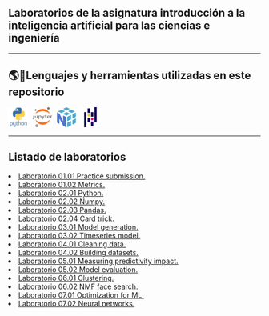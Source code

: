<h2>Laboratorios de la asignatura introducción a la inteligencia artificial para las ciencias e ingeniería</h2>

---

<div align="left">
    <h2>🌎🔨Lenguajes y herramientas utilizadas en este repositorio</h2>
    <div>
        <img src="https://github.com/devicons/devicon/blob/master/icons/python/python-original-wordmark.svg" title="Python" alt="Python" width="40" height="40" />&nbsp;
        <img src="https://github.com/devicons/devicon/blob/master/icons/jupyter/jupyter-original-wordmark.svg" title="Jupyter" alt="Jupyter" width="40" height="40" />&nbsp;
        <img src="https://github.com/devicons/devicon/blob/master/icons/numpy/numpy-original.svg" title="Numpy" alt="Numpy" width="40" height="40" />&nbsp;
        <img src="https://github.com/devicons/devicon/blob/master/icons/pandas/pandas-original.svg" title="Pandas" alt="Pandas" width="40" height="40" />&nbsp;
    </div>
</div>

---

<h2>Listado de laboratorios</h2>
<li><a href="https://github.com/santiagoramirez10/Asignatura_inteligencia_artificial/blob/main/LAB%2001.01%20-%20PRACTICE%20SUBMISSION.ipynb" >Laboratorio 01.01 Practice submission.</a></li>
<li><a href="https://github.com/santiagoramirez10/Asignatura_inteligencia_artificial/blob/main/LAB%2001.02%20-%20METRICS.ipynb" >Laboratorio 01.02 Metrics.</a></li>
<li><a href="https://github.com/santiagoramirez10/Asignatura_inteligencia_artificial/blob/main/LAB%2002.01%20-%20PYTHON.ipynb" >Laboratorio 02.01 Python.</a></li>
<li><a href="https://github.com/santiagoramirez10/Asignatura_inteligencia_artificial/blob/main/LAB%2002.02%20-%20NUMPY.ipynb" >Laboratorio 02.02 Numpy.</a></li>
<li><a href="https://github.com/santiagoramirez10/Asignatura_inteligencia_artificial/blob/main/LAB%2002.03%20-%20PANDAS.ipynb" >Laboratorio 02.03 Pandas.</a></li>
<li><a href="https://github.com/santiagoramirez10/Asignatura_inteligencia_artificial/blob/main/LAB%2002.04%20-%20CARD%20TRICK.ipynb" >Laboratorio 02.04 Card trick.</a></li>
<li><a href="https://github.com/santiagoramirez10/Asignatura_inteligencia_artificial/blob/main/LAB%2003.01%20-%20MODEL%20GENERATION.ipynb" >Laboratorio 03.01 Model generation.</a></li>
<li><a href="https://github.com/santiagoramirez10/Asignatura_inteligencia_artificial/blob/main/LAB%2003.02%20-%20TIMESERIES%20MODEL.ipynb" >Laboratorio 03.02 Timeseries model.</a></li>
<li><a href="https://github.com/santiagoramirez10/Asignatura_inteligencia_artificial/blob/main/LAB%2004.01%20-%20CLEANING%20DATA.ipynb" >Laboratorio 04.01 Cleaning data.</a></li>
<li><a href="https://github.com/santiagoramirez10/Asignatura_inteligencia_artificial/blob/main/LAB%2004.02%20-%20BUILDING%20DATASETS.ipynb" >Laboratorio 04.02 Building datasets.</a></li>
<li><a href="https://github.com/santiagoramirez10/Asignatura_inteligencia_artificial/blob/main/LAB%2005.01%20-%20MEASURING%20PREDICTIVITY%20IMPACT.ipynb" >Laboratorio 05.01 Measuring predictivity impact.</a></li>
<li><a href="https://github.com/santiagoramirez10/Asignatura_inteligencia_artificial/blob/main/LAB%2005.02%20-%20MODEL%20EVALUATION.ipynb" >Laboratorio 05.02 Model evaluation.</a></li>
<li><a href="https://github.com/santiagoramirez10/Asignatura_inteligencia_artificial/blob/main/LAB%2006.01%20-%20CLUSTERING.ipynb" >Laboratorio 06.01 Clustering.</a></li>
<li><a href="https://github.com/santiagoramirez10/Asignatura_inteligencia_artificial/blob/main/LAB%2006.02%20-%20NMF%20FACE%20SEARCH.ipynb" >Laboratorio 06.02 NMF face search.</a></li>
<li><a href="https://github.com/santiagoramirez10/Asignatura_inteligencia_artificial/blob/main/LAB%2007.01%20-%20OPTIMIZATION%20FOR%20ML.ipynb" >Laboratorio 07.01 Optimization for ML.</a></li>
<li><a href="https://github.com/santiagoramirez10/Asignatura_inteligencia_artificial/blob/main/LAB%2007.02%20-%20NEURAL%20NETWORKS.ipynb" >Laboratorio 07.02 Neural networks.</a></li>
